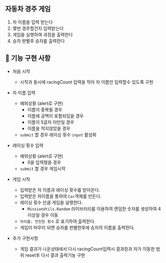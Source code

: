 ## 자동차 경주 게임

1. 차 이름을 입력 받는다
2. 몇번 경주할건지 입력받는다
3. 게임을 실행하여 과정을 출력한다
4. 승자 판별후 승자를 출력한다

## 🚗 기능 구현 사항 

- 처음 시작
  - 시작과 동시에 racingCount 입력을 막아 차 이름만 입력할수 있도록 구현

- 차 이름 입력
  - 예외상황 (alert로 구현)
    - 이름이 중복될 경우
    - 이름에 공백이 포함되있을 경우
    - 이름이 5글자 미만일 경우
    - 이름을 적지않았을 경우
  - `submit` 할 경우 레이싱 횟수 `input` 활성화

- 레이싱 횟수 입력
  - 예외상황 (alert로 구현)
    - 0을 입력했을 경우
  - `submit` 할 경우 게임시작

- 게임 시작
  - 입력받은 차 이름과 레이싱 횟수를 받아온다.
  - 입력받은 차이름을 통하여 `Car`객체를 만든다.
  - 레이싱 횟수 만큼 게임을 실행한다.
    - `MissionUtils.Random` 라이브러리를 이용하여 랜덤한 숫자를 생성하여 4이상일 경우 이동
  - `차이름: 전진한 횟수` 로 표기하여 출력한다.
  - 게임이 마무리 되면 승자를 판별한후에 승자의 이름을 출력한다.

- 추가 구현사항
  - 게임 결과가 나온상태에서 다시 racingCount입력시 결과창과 차가 이동한 범위 reset후 다시 결과 출력기눙 구현